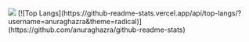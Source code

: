 <img src="https://lanyard-profile-readme.vercel.app/api/210413206361997312"/>
[![Top Langs](https://github-readme-stats.vercel.app/api/top-langs/?username=anuraghazra&theme=radical)](https://github.com/anuraghazra/github-readme-stats)
